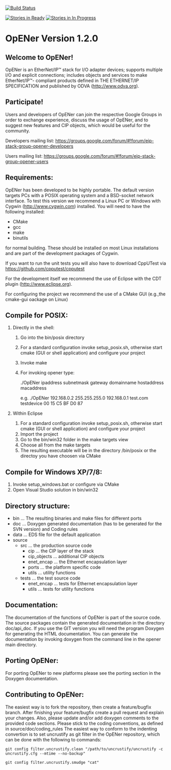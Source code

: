 [![Build Status](https://travis-ci.org/EIPStackGroup/OpENer.svg?branch=master)](https://travis-ci.org/EIPStackGroup/OpENer)

[![Stories in Ready](https://badge.waffle.io/EIPStackGroup/OpENer.svg?label=ready&title=Ready)](http://waffle.io/EIPStackGroup/OpENer)
[![Stories in In Progress](https://badge.waffle.io/EIPStackGroup/OpENer.svg?label=in%20progress&title=In%20Progress)](http://waffle.io/EIPStackGroup/OpENer)

OpENer Version 1.2.0
====================

Welcome to OpENer!
------------------

OpENer is an EtherNet/IP&trade; stack for I/O adapter devices; supports multiple 
I/O and explicit connections; includes objects and services to make EtherNet/IP&trade;-
compliant products defined in THE ETHERNET/IP SPECIFICATION and published by 
ODVA (http://www.odva.org).

Participate!
------------
Users and developers of OpENer can join the respective Google Groups in order to exchange experience, discuss the usage of OpENer, and to suggest new features and CIP objects, which would be useful for the community.

Developers mailing list: https://groups.google.com/forum/#!forum/eip-stack-group-opener-developers

Users mailing list: https://groups.google.com/forum/#!forum/eip-stack-group-opener-users

Requirements:
-------------
OpENer has been developed to be highly portable. The default version targets PCs
with a POSIX operating system and a BSD-socket network interface. To test this 
version we recommend a Linux PC or Windows with Cygwin (http://www.cygwin.com) 
installed. You will need to have the following installed:

* CMake
* gcc
* make
* binutils 
 
for normal building. These should be installed on most Linux installations and
are part of the development packages of Cygwin.

If you want to run the unit tests you will also have to download CppUTest via
https://github.com/cpputest/cpputest

For the development itself we recommend the use of Eclipse with the CDT plugin 
(http://www.eclipse.org).

For configuring the project we recommend the use of a CMake GUI (e.g.,the 
cmake-gui oackage on Linux)

Compile for POSIX:
----------------
1. Directly in the shell:
	1. Go into the bin/posix directory
	2. For a standard configuration invoke setup_posix.sh, otherwise start
 cmake (GUI or shell application) and configure your project
	3. Invoke make
	4. For invoking opener type:

		./OpENer ipaddress subnetmask gateway domainname hostaddress macaddress

		e.g. ./OpENer 192.168.0.2 255.255.255.0 192.168.0.1 test.com testdevice 00 15 C5 BF D0 87
 
2. Within Eclipse
	1. For a standard configuration invoke setup_posix.sh, otherwise start
 cmake (GUI or shell application) and configure your project
	2. Import the project
	3. Go to the bin/win32 folder in the make targets view
	4. Choose all from the make targets
	5. The resulting executable will be in the directory /bin/posix or the
directoy you have choosen via CMake

Compile for Windows XP/7/8:
---------------------------
1. Invoke setup_windows.bat or configure via CMake
2. Open Visual Studio solution in bin/win32

Directory structure:
--------------------
- bin ...  The resulting binaries and make files for different ports
- doc ...  Doxygen generated documentation (has to be generated for the SVN version) and Coding rules
- data ... EDS file for the default application
- source
	- src ... the production source code
		- cip ... the CIP layer of the stack
		- cip_objects ... additional CIP objects
		- enet_encap ... the Ethernet encapsulation layer
		- ports ... the platform specific code
		- utils ... utility functions
	- tests ... the test source code
		- enet_encap ... tests for Ethernet encapsulation layer
		- utils ... tests for utility functions

Documentation:
--------------
The documentation of the functions of OpENer is part of the source code. The source 
packages contain the generated documentation in the directory doc/api_doc. If you 
use the GIT version you will need the program Doxygen for generating the HTML 
documentation. You can generate the documentation by invoking doxygen from the 
command line in the opener main directory.

Porting OpENer:
---------------
For porting OpENer to new platforms please see the porting section in the 
Doxygen documentation.

Contributing to OpENer:
-----------------------
The easiest way is to fork the repository, then create a feature/bugfix branch.
After finishing your feature/bugfix create a pull request and explain your changes.
Also, please update and/or add doxygen comments to the provided code sections.
Please stick to the coding conventions, as defined in source/doc/coding_rules
The easiest way to conform to the indenting convertion is to set uncrustify as git filter in the OpENer repository, which can be done with the following to commands:

```
git config filter.uncrustify.clean "/path/to/uncrustify/uncrustify -c uncrustify.cfg --mtime --no-backup"

git config filter.uncrustify.smudge "cat"
```



